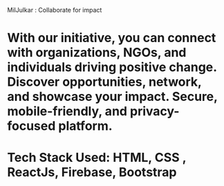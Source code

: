 MilJulkar : Collaborate for
impact

# With our initiative, you can connect with organizations, NGOs, and individuals driving positive change. Discover opportunities, network, and showcase your impact. Secure, mobile-friendly, and privacy-focused platform.
# Tech Stack Used: HTML, CSS , ReactJs, Firebase, Bootstrap
